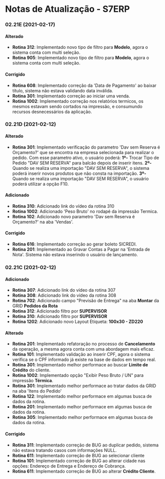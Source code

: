# Notas de Atualização - S7ERP

### 02.21E (2021-02-17)

#### Alterado

* **Rotina 312**: Implementado novo tipo de filtro para **Modelo**, agora o sistema conta com multi seleção.
* **Rotina 905**: Implementado novo tipo de filtro para **Modelo**, agora o sistema conta com multi seleção.

#### Corrigido

* **Rotina 608**: Implementado correção da 'Data de Pagamento' ao baixar título, sistema não estava validando data inválida.
* **Rotina 301**: Implementado correção ao iniciar uma venda.
* **Rotina 1002**: Implementado correção nos relatórios termicos, os mesmos estavam sendo cortados na impressão, e consumundo recursos desnecessários da aplicação.

### 02.21D (2021-02-12)

#### Alterado

* **Rotina 301**: Implementado verificação do parametro 'Dav sem Reserva é Orçamento?' que se encontra na empresa selecionada para realizar o pedido. Com esse parametro ativo, o usuário poderá:
    **1º-** Trocar Tipo de Pedido "DAV SEM RESERVA" para balcão depois de inserir itens.
    **2º-** Quando se realiza uma importação "DAV SEM RESERVA", o sistema poderá inserir novos produtos que não consta na importação.
    **3º-** Quando se realiza uma importação "DAV SEM RESERVA", o usuário poderá utilizar a opção F10.
    
#### Adicionado

* **Rotina 310**: Adicionado link do vídeo da rotina 310
* **Rotina 1002**: Adicionado 'Peso Bruto' no rodapé da impressão Termica.
* **Rotina 102**: Adicionado novo parametro 'Dav sem Reserva é Orçamento?' na aba 'Vendas'.

#### Corrigido

* **Rotina 616**: Implementado correção ao gerar boleto SICREDI.
* **Rotina 201**: Implementado ao Gravar Contas a Pagar na 'Entrada de Nota'. Sistema não estava inserindo o usuário de lançamento.

### 02.21C (2021-02-12)

#### Adicionado

* **Rotina 307**: Adicionado link do vídeo da rotina 307
* **Rotina 308**: Adicionado link do vídeo da rotina 308
* **Rotina 702**: Adicionado campo "Previsão de Entrega" na aba **Montar** da GRID **Pedidos da Rota**
* **Rotina 312**: Adicionado filtro por **SUPERVISOR**
* **Rotina 310**: Adicionado filtro por **SUPERVISOR**
* **Rotina 1202**: Adicionado novo Layout Etiqueta: **100x30 - ZD220**

#### Alterado

* **Rotina 201**: Implementado refatoração no processo de **Cancelamento** da operação, a mesma agora conta com uma abordagem mais eficaz. 
* **Rotina 101**: Implementado validação ao inserir CPF, agora o sistema verifica se o CPF informado já existe na base de dados em tempo real.
* **Rotina 301**: Implementado melhor performace ao buscar **Limite de Crédito** do cliente.
* **Rotina 1002**: Implementado opção "Exibir Peso Bruto / UN" para impressão **Térmica**.
* **Rotina 301**: Implementado melhor performace ao tratar dados da GRID na aba 'Itens do Pedido'
* **Rotina 122**: Implementado melhor performace em algumas busca de dados da rotina.
* **Rotina 201**: Implementado melhor performace em algumas busca de dados da rotina.
* **Rotina 305**: Implementado melhor performace em algumas busca de dados da rotina.

#### Corrigido

* **Rotina 311**: Implementado correção de BUG ao duplicar pedido, sistema não estava tratando casos com informações NULL.
* **Rotina 611**: Implementado correção de BUG ao selecionar cliente
* **Rotina 101**: Implementado correção de BUG ao alterar cidade nas opções: Endereço de Entrega e Endereço de Cobrança.
* **Rotina 611**: Implementado correção de BUG ao alterar **Crédito Cliente**.
